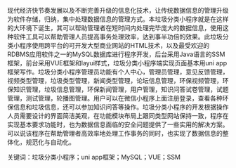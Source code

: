 
现代经济快节奏发展以及不断完善升级的信息化技术，让传统数据信息的管理升级为软件存储，归纳，集中处理数据信息的管理方式。本垃圾分类小程序就是在这样的大环境下诞生，其可以帮助管理者在短时间内处理完毕庞大的数据信息，使用这种软件工具可以帮助管理人员提高事务处理效率，达到事半功倍的效果。此垃圾分类小程序使用跨平台的可开发大型商业网站的HTML技术，以及最受欢迎的RDBMS应用软件之一的MySQL数据库进行程序开发，后台采用Java语言的SSM框架，前台采用VUE框架和layui样式，垃圾分类小程序端实现页面基本用uni app框架写作。垃圾分类小程序管理员功能有个人中心，管理员管理，意见反馈管理，视频类型管理，垃圾类型管理，新闻类型管理，论坛信息管理，环保视频管理，环保知识管理，垃圾信息管理，环保新闻管理，用户管理，知识问答试卷管理，试题管理，测试管理，轮播图管理。用户可以在微信小程序上面注册登录，查看各种环保信息和垃圾信息，还可以参加知识问答等操作。垃圾分类小程序的开发根据操作人员需要设计的界面简洁美观，在功能模块布局上跟同类型网站保持一致，程序在实现基本要求功能时，也为数据信息面临的安全问题提供了一些实用的解决方案。可以说该程序在帮助管理者高效率地处理工作事务的同时，也实现了数据信息的整体化，规范化与自动化。

关键词：垃圾分类小程序；uni app框架；MySQL；VUE；SSM
